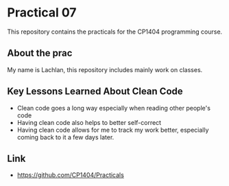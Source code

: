 # Practical 07

This repository contains the practicals for the CP1404 programming course. 
## About the prac

My name is Lachlan, this repository includes mainly work on classes.

## Key Lessons Learned About Clean Code

- Clean code goes a long way especially when reading other people's code
- Having clean code also helps to better self-correct
- Having clean code allows for me to track my work better, especially coming back to it a few days later.
## Link

- https://github.com/CP1404/Practicals
